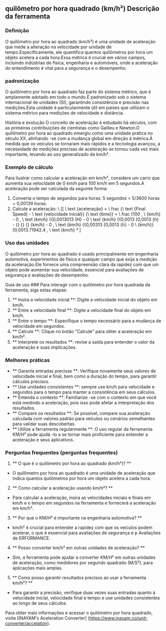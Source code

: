 ## quilômetro por hora quadrado (km/h²) Descrição da ferramenta

### Definição
O quilômetro por hora ao quadrado (km/h²) é uma unidade de aceleração que mede a alteração na velocidade por unidade de tempo.Especificamente, ele quantifica quantos quilômetros por hora um objeto acelera a cada hora.Essa métrica é crucial em vários campos, incluindo indústrias de física, engenharia e automóveis, onde a aceleração do entendimento é vital para a segurança e o desempenho.

### padronização
O quilômetro por hora ao quadrado faz parte do sistema métrico, que é amplamente adotado em todo o mundo.É padronizado sob o sistema internacional de unidades (SI), garantindo consistência e precisão nas medições.Esta unidade é particularmente útil em países que utilizam o sistema métrico para medições de velocidade e distância.

História e evolução
O conceito de aceleração é estudado há séculos, com as primeiras contribuições de cientistas como Galileu e Newton.O quilômetro por hora ao quadrado emergiu como uma unidade prática no século XX, alinhando -se com a mudança global em direção à métrica.À medida que os veículos se tornaram mais rápidos e a tecnologia avançou, a necessidade de medições precisas de aceleração se tornou cada vez mais importante, levando ao uso generalizado de km/h².

### Exemplo de cálculo
Para ilustrar como calcular a aceleração em km/h², considere um carro que aumenta sua velocidade de 0 km/h para 100 km/h em 5 segundos.A aceleração pode ser calculada da seguinte forma:

1. Converta o tempo de segundos para horas: 5 segundos = 5/3600 horas = 0,00139 horas.
2. Calcule a aceleração:
\ [[
\ text {aceleração} = \ frac {\ text {Final Speed} - \ text {velocidade inicial}} {\ text {time}} = \ frac {100 \, \ {km/h} - 0 \, \ text {km/h} {{0,0013013 {H} - 0 \ text {km/h} {{0,0013 {0,0013 {h} - {} {} {} {km/h} - 0 \, \ text {km/h} {{0,00313 {0,0013 {h} - 0 \ {km/h}} {0,0013.71942.4 \, \ text {km/h} ²
\]

### Uso das unidades
O quilômetro por hora ao quadrado é usado principalmente em engenharia automotiva, experimentos de física e qualquer campo que exija a medição da aceleração.Ele fornece uma compreensão clara da rapidez com que um objeto pode aumentar sua velocidade, essencial para avaliações de segurança e avaliações de desempenho.

Guia de uso ###
Para interagir com o quilômetro por hora quadrada da ferramenta, siga estas etapas:
1. ** Insira a velocidade inicial **: Digite a velocidade inicial do objeto em km/h.
2. ** Entre a velocidade final **: Digite a velocidade final do objeto em km/h.
3. ** Entre o tempo **: Especifique o tempo necessário para a mudança de velocidade em segundos.
4. ** Calcule **: Clique no botão "Calcule" para obter a aceleração em km/h².
5. ** Interprete os resultados **: revise a saída para entender o valor da aceleração e suas implicações.

### Melhores práticas
- ** Garanta entradas precisas **: Verifique novamente seus valores de velocidade inicial e final, bem como a duração do tempo, para garantir cálculos precisos.
- ** Use unidades consistentes **: sempre use km/h para velocidade e segundos para o tempo para manter a consistência em seus cálculos.
- ** Entenda o contexto **: Familiarize -se com o contexto em que você está medindo a aceleração, pois isso pode afetar a interpretação dos resultados.
- ** Compare os resultados **: Se possível, compare sua aceleração calculada com valores padrão para veículos ou cenários semelhantes para validar suas descobertas.
- ** Utilize a ferramenta regularmente **: O uso regular da ferramenta KM/H² pode ajudá -lo a se tornar mais proficiente para entender a aceleração e seus aplicativos.

### Perguntas frequentes (perguntas frequentes)

1. ** O que é o quilômetro por hora ao quadrado (km/h²)? **
- O quilômetro por hora ao quadrado é uma unidade de aceleração que indica quantos quilômetros por hora um objeto acelera a cada hora.

2. ** Como calcular a aceleração usando km/h²? **
- Para calcular a aceleração, insira as velocidades iniciais e finais em km/h e o tempo em segundos na ferramenta e fornecerá a aceleração em km/h².

3. ** Por que o KM/H² é importante na engenharia automotiva? **
- km/h² é crucial para entender a rapidez com que os veículos podem acelerar, o que é essencial para avaliações de segurança e p Avaliações de ERFORMANCE.

4. ** Posso converter km/h² em outras unidades de aceleração? **
- Sim, a ferramenta pode ajudar a converter KM/H² em outras unidades de aceleração, como medidores por segundo quadrado (M/S²), para aplicações mais amplas.

5. ** Como posso garantir resultados precisos ao usar a ferramenta km/h²? **
- Para garantir a precisão, verifique duas vezes suas entradas quanto à velocidade inicial, velocidade final e tempo e use unidades consistentes ao longo de seus cálculos.

Para obter mais informações e acessar o quilômetro por hora quadrado, visite [INAYAM's Aceleration Converter] (https://www.inayam.co/unit-converter/accelation).